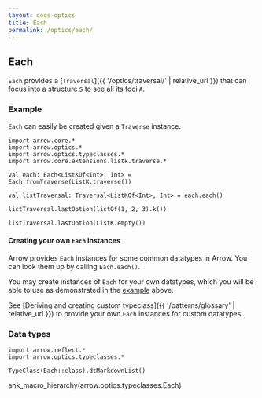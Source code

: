 ```yaml
---
layout: docs-optics
title: Each
permalink: /optics/each/
---
```


## Each


`Each` provides a [`Traversal`]({{ '/optics/traversal/' | relative_url }}) that can focus into a structure `S` to see all its foci `A`.

### Example

`Each` can easily be created given a `Traverse` instance.

```kotlin:ank
import arrow.core.*
import arrow.optics.*
import arrow.optics.typeclasses.*
import arrow.core.extensions.listk.traverse.*

val each: Each<ListKOf<Int>, Int> = Each.fromTraverse(ListK.traverse())

val listTraversal: Traversal<ListKOf<Int>, Int> = each.each()

listTraversal.lastOption(listOf(1, 2, 3).k())
```
```kotlin:ank
listTraversal.lastOption(ListK.empty())
```

#### Creating your own `Each` instances

Arrow provides `Each` instances for some common datatypes in Arrow. You can look them up by calling `Each.each()`.

You may create instances of `Each` for your own datatypes, which you will be able to use as demonstrated in the [example](#example) above.

See [Deriving and creating custom typeclass]({{ '/patterns/glossary' | relative_url }}) to provide your own `Each` instances for custom datatypes.

### Data types

```kotlin:ank:replace
import arrow.reflect.*
import arrow.optics.typeclasses.*

TypeClass(Each::class).dtMarkdownList()
```

ank_macro_hierarchy(arrow.optics.typeclasses.Each)

